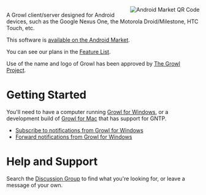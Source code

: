 <img src='http://chart.apis.google.com/chart?chs=250x250&cht=qr&chl=market://search%3fq%3dpname:com.growlforandroid.client&choe=UTF-8&image.png' align='right' alt='Android Market QR Code' />

A Growl client/server designed for Android devices, such as the Google Nexus One, the Motorola Droid/Milestone, HTC Touch, etc.

This software is [available on the Android Market](https://market.android.com/details?id=com.growlforandroid.client).

You can see our plans in the [Feature List](FeatureList.md).

Use of the name and logo of Growl has been approved by [The Growl Project](http://growl.info).

# Getting Started #

You'll need to have a computer running [Growl for Windows](http://growlforwindows.com), or a development build of [Growl for Mac](http://growl.info) that has support for GNTP.

  * [Subscribe to notifications from Growl for Windows](SubscribeToGfW.md)
  * [Forward notifications from Growl for Windows](ForwardFromGfW.md)

# Help and Support #
Search the [Discussion Group](http://groups.google.com/group/growlforandroid) to find what you're looking for, or leave a message of your own.